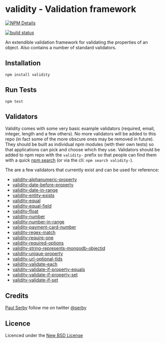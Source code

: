 # validity - Validation framework

[![NPM Details](https://nodei.co/npm/validity.png?stars&downloads)](https://npmjs.org/package/validity)

[![build status](https://api.travis-ci.org/serby/validity.png)](http://travis-ci.org/serby/validity)

An extendible validation framework for validating the properties of an object. Also contains a number of standard validators.

## Installation

    npm install validity

## Run Tests

    npm test

## Validators

Validity comes with some very basic example validators (required, email, integer, length and a few others). No more validators
will be added to this repo (in fact some of the more obscure ones may be removed in future). They should be built as individual
npm modules (with their own tests) so that applications can pick and choose which they use. Validators should be added to npm
repo with the `validity-` prefix so that people can find them with a quick [npm search](https://npmjs.org/search?q=validity-)
(or via the cli: `npm search validity-`).

The are a few validators that currently exist and can be used for reference:

- [validity-alphanumeric-property](https://www.npmjs.com/package/validity-alphanumeric-property)
- [validity-date-before-property](https://www.npmjs.com/package/validity-date-before-property)
- [validity-date-in-range](https://www.npmjs.com/package/validity-date-in-range)
- [validity-entity-exists](https://www.npmjs.com/package/validity-entity-exists)
- [validity-equal](https://www.npmjs.com/package/validity-equal)
- [validity-equal-field](https://www.npmjs.com/package/validity-equal-field)
- [validity-float](https://www.npmjs.com/package/validity-float)
- [validity-number](https://www.npmjs.com/package/validity-number)
- [validity-number-in-range](https://www.npmjs.com/package/validity-number-in-range)
- [validity-payment-card-number](https://www.npmjs.com/package/validity-payment-card-number)
- [validity-regex-match](https://www.npmjs.com/package/validity-regex-match)
- [validity-require-one](https://www.npmjs.com/package/validity-require-one)
- [validity-required-options](https://www.npmjs.com/package/validity-required-options)
- [validity-string-represents-mongodb-objectid](https://www.npmjs.com/package/validity-string-represents-mongodb-objectid)
- [validity-unique-property](https://www.npmjs.com/package/validity-unique-property)
- [validity-url-optional-tlds](https://www.npmjs.com/package/validity-url-optional-tlds)
- [validity-validate-each](https://www.npmjs.com/package/validity-validate-each)
- [validity-validate-if-property-equals](https://www.npmjs.com/package/validity-validate-if-property-equals)
- [validity-validate-if-property-set](https://www.npmjs.com/package/validity-validate-if-property-set)
- [validity-validate-if-set](https://www.npmjs.com/package/validity-validate-if-set)

## Credits
[Paul Serby](https://github.com/serby/) follow me on twitter [@serby](http://twitter.com/serby)

## Licence
Licenced under the [New BSD License](http://opensource.org/licenses/bsd-license.php)
